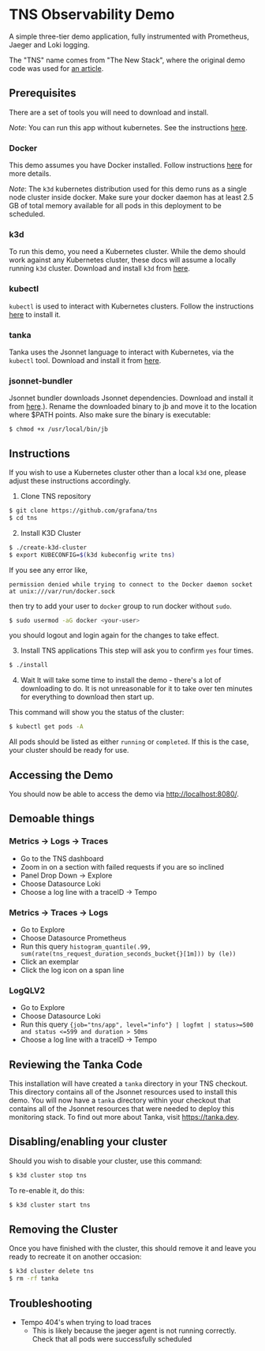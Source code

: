 # TNS Observability Demo

A simple three-tier demo application, fully instrumented with Prometheus, Jaeger and Loki logging.

The "TNS" name comes from "The New Stack", where the original demo code was used for [an article](https://thenewstack.io/how-to-detect-map-and-monitor-docker-containers-with-weave-scope-from-weaveworks/).

## Prerequisites

There are a set of tools you will need to download and install.

_Note_: You can run this app without kubernetes. See the instructions [here](https://github.com/grafana/tns/blob/main/production/docker-compose/README.md).
### Docker
This demo assumes you have Docker installed. Follow instructions [here](https://docs.docker.com/install/) for more details.

_Note_: The `k3d` kubernetes distribution used for this demo runs as a single node cluster inside docker. Make sure
your docker daemon has at least 2.5 GB of total memory available for all pods in this deployment to be scheduled.

### k3d
To run this demo, you need a Kubernetes cluster. While the demo should work against any
Kubernetes cluster, these docs will assume a locally running `k3d` cluster. Download and
install `k3d` from [here](https://github.com/rancher/k3d/releases/tag/v3.2.0).

### kubectl
`kubectl` is used to interact with Kubernetes clusters. Follow the instructions
[here](https://kubernetes.io/docs/tasks/tools/install-kubectl/) to install it.

### tanka
Tanka uses the Jsonnet language to interact with Kubernetes, via the `kubectl` tool.
Download and install it from [here](https://github.com/grafana/tanka/releases/tag/v0.7.1).

### jsonnet-bundler
Jsonnet bundler downloads Jsonnet dependencies. Download and install it from
[here](https://github.com/jsonnet-bundler/jsonnet-bundler/releases/tag/v0.4.0).). Rename the downloaded binary to jb and move it to the location where $PATH points. Also make sure the  binary is executable:
```
$ chmod +x /usr/local/bin/jb
```

## Instructions

If you wish to use a Kubernetes cluster other than a local `k3d` one, please adjust these
instructions accordingly.

1. Clone TNS repository
```sh
$ git clone https://github.com/grafana/tns
$ cd tns
```

2. Install K3D Cluster
```sh
$ ./create-k3d-cluster
$ export KUBECONFIG=$(k3d kubeconfig write tns)
```

If you see any error like,

`permission denied while trying to connect to the Docker daemon socket at unix:///var/run/docker.sock`

then try to add your user to `docker` group to run docker without `sudo`.

```sh
$ sudo usermod -aG docker <your-user>
```
you should logout and login again for the changes to take effect.

3. Install TNS applications
This step will ask you to confirm `yes` four times.
```sh
$ ./install
```

4. Wait
It will take some time to install the demo - there's a lot of downloading to do.
It is not unreasonable for it to take over ten minutes for everything to
download then start up.

This command will show you the status of the cluster:

```sh
$ kubectl get pods -A
```
All pods should be listed as either `running` or `completed`. If this is the case,
your cluster should be ready for use.

## Accessing the Demo

You should now be able to access the demo via [http://localhost:8080/](http://localhost:8080).

## Demoable things

### Metrics -> Logs -> Traces
- Go to the TNS dashboard
- Zoom in on a section with failed requests if you are so inclined
- Panel Drop Down -> Explore
- Choose Datasource Loki
- Choose a log line with a traceID -> Tempo

### Metrics -> Traces -> Logs
- Go to Explore
- Choose Datasource Prometheus
- Run this query `histogram_quantile(.99, sum(rate(tns_request_duration_seconds_bucket{}[1m])) by (le))`
- Click an exemplar
- Click the log icon on a span line

### LogQLV2
- Go to Explore
- Choose Datasource Loki
- Run this query `{job="tns/app", level="info"} | logfmt | status>=500 and status <=599 and duration > 50ms`
- Choose a log line with a traceID -> Tempo

## Reviewing the Tanka Code
This installation will have created a `tanka` directory in your TNS checkout. This
directory contains all of the Jsonnet resources used to install this demo.
You will now have a `tanka` directory within your checkout that contains all of the
Jsonnet resources that were needed to deploy this monitoring stack. To find out more
about Tanka, visit https://tanka.dev.

## Disabling/enabling your cluster
Should you wish to disable your cluster, use this command:

```sh
$ k3d cluster stop tns
```
To re-enable it, do this:
```sh
$ k3d cluster start tns
```

## Removing the Cluster
Once you have finished with the cluster, this should remove it and leave you ready to
recreate it on another occasion:
```sh
$ k3d cluster delete tns
$ rm -rf tanka
```

## Troubleshooting

* Tempo 404's when trying to load traces
    - This is likely because the jaeger agent is not running correctly. Check that all pods were successfully scheduled